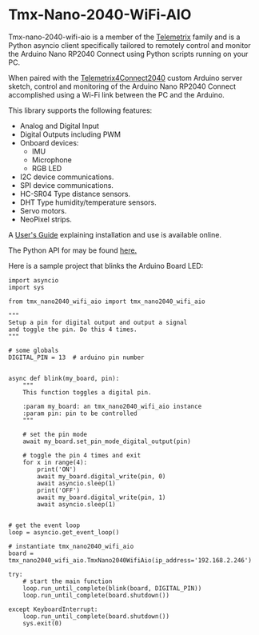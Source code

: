 # Tmx-Nano-2040-WiFi-AIO

Tmx-nano-2040-wifi-aio is a member of the [Telemetrix](https://mryslab.github.io/telemetrix/) 
family and is a Python asyncio client
specifically tailored to remotely control and monitor
the Arduino Nano RP2040 Connect using Python scripts running on your PC.

When paired with the [Telemetrix4Connect2040](https://github.com/MrYsLab/Telemetrix4Connect2040)
custom Arduino server sketch, control and
monitoring of the Arduino Nano RP2040 Connect accomplished using a Wi-Fi link between the
PC and the Arduino.

This library supports the following features:
* Analog and Digital Input
* Digital Outputs including PWM
* Onboard devices:
    * IMU
    * Microphone
    * RGB LED
* I2C device communications.
* SPI device communications.
* HC-SR04 Type distance sensors.
* DHT Type humidity/temperature sensors.
* Servo motors.
* NeoPixel strips.


A [User's Guide](https://mryslab.github.io/tmx-nano-2040-wifi-aio/) explaining 
installation and use is available online.

The Python API for may be found [here.](https://htmlpreview.github.io/?https://github.com/MrYsLab/tmx-nano-2040-wifi-aio/blob/master/html/tmx_nano2040_wifi_aio/index.html) 

Here is a sample project that blinks the Arduino Board LED:

```
import asyncio
import sys

from tmx_nano2040_wifi_aio import tmx_nano2040_wifi_aio

"""
Setup a pin for digital output and output a signal
and toggle the pin. Do this 4 times.
"""

# some globals
DIGITAL_PIN = 13  # arduino pin number


async def blink(my_board, pin):
    """
    This function toggles a digital pin.

    :param my_board: an tmx_nano2040_wifi_aio instance
    :param pin: pin to be controlled
    """

    # set the pin mode
    await my_board.set_pin_mode_digital_output(pin)

    # toggle the pin 4 times and exit
    for x in range(4):
        print('ON')
        await my_board.digital_write(pin, 0)
        await asyncio.sleep(1)
        print('OFF')
        await my_board.digital_write(pin, 1)
        await asyncio.sleep(1)


# get the event loop
loop = asyncio.get_event_loop()

# instantiate tmx_nano2040_wifi_aio
board = tmx_nano2040_wifi_aio.TmxNano2040WifiAio(ip_address='192.168.2.246')

try:
    # start the main function
    loop.run_until_complete(blink(board, DIGITAL_PIN))
    loop.run_until_complete(board.shutdown())

except KeyboardInterrupt:
    loop.run_until_complete(board.shutdown())
    sys.exit(0)

```